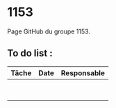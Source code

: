 1153
====
Page GitHub du groupe 1153.

To do list :
------------

| Tâche   | Date          | Responsable | 
| ---     |:-------------:| ----------- |
|         |               |             | 
|         |               |             | 
|         |               |             | 
|         |               |             | 
|         |               |             | 
|         |               |             | 
|         |               |             | 
|         |               |             | 
